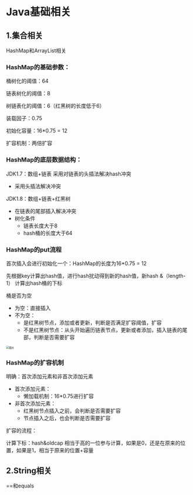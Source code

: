# Java基础相关

## 1.集合相关

HashMap和ArrayList相关

### HashMap的基础参数：

桶树化的阈值：64

链表树化的阈值：8

树链表化的阈值：6（红黑树的长度低于6）

装载因子：0.75

初始化容量：16*0.75 = 12

扩容机制：两倍扩容

### HashMap的底层数据结构：

JDK1.7：数组+链表 采用对链表的头插法解决hash冲突

- 采用头插法解决冲突

JDK1.8：数组+链表+红黑树

- 在链表的尾部插入解决冲突
- 树化条件
  - 链表长度大于8
  - hash桶的长度大于64

### HashMap的put流程

首次插入会进行初始化一个：HashMap的长度为16*0.75 = 12

先根据key计算出hash值，进行hash扰动得到新的hash值，新hash &（length-1） 计算出hash桶的下标

桶是否为空

- 为空：直接插入
- 不为空：
  - 是红黑树节点，添加或者更新，判断是否满足扩容阈值，扩容
  - 不是红黑树节点：从头开始遍历链表节点，更新或者添加，插入链表的尾部，判断是否需要扩容

<img src="https://mmbiz.qpic.cn/mmbiz_png/K1iaod6Eca0RaN7sWmfSXcFRkkqvjtVt79KnBN0AGFLjwFyZx9pR0v3Rajh9ufDDASPwQqImPT7XtYhuveYdnicA/640?wx_fmt=png&tp=webp&wxfrom=5&wx_lazy=1&wx_co=1" alt="图片" style="zoom: 50%;" />



### HashMap的扩容机制

明确：首次添加元素和非首次添加元素

- 首次添加元素：
  - 懒加载机制：16*0.75进行扩容
- 非首次添加元素：
  - 红黑树节点插入之前，会判断是否需要扩容
  - 节点插入之后，也会判断是否需要扩容

扩容的流程：

计算下标：hash&oldcap 相当于高的一位参与计算，如果是0，还是在原来的位置，如果是1，相当于原来的位置+容量

## 2.String相关

 ==和equals
